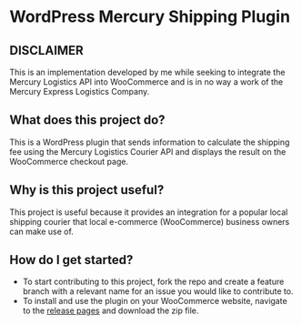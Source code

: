 # WordPress Mercury Shipping Plugin

## DISCLAIMER
This is an implementation developed by me while seeking to integrate the Mercury Logistics API into WooCommerce and is in no way a work of the Mercury Express Logistics Company.

## What does this project do?
This is a WordPress plugin that sends information to calculate the shipping fee using the Mercury Logistics Courier API and displays the result on the WooCommerce checkout page.

## Why is this project useful?
This project is useful because it provides an integration for a popular local shipping courier that local e-commerce (WooCommerce) business owners can make use of.

## How do I get started?
* To start contributing to this project, fork the repo and create a feature branch with a relevant name for an issue you would like to contribute to.
* To install and use the plugin on your WooCommerce website, navigate to the [release pages](https://github.com/Mwansasquared/wp-mercury-shipping-plugin/releases) and download the zip file.
